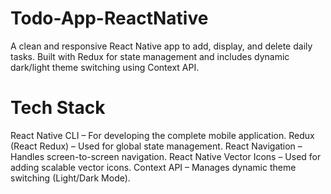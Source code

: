 # Todo-App-ReactNative
A clean and responsive React Native app to add, display, and delete daily tasks. Built with Redux for state management and includes dynamic dark/light theme switching using Context API.

# Tech Stack
React Native CLI – For developing the complete mobile application.
Redux (React Redux) – Used for global state management.
React Navigation – Handles screen-to-screen navigation.
React Native Vector Icons – Used for adding scalable vector icons.
Context API – Manages dynamic theme switching (Light/Dark Mode).
